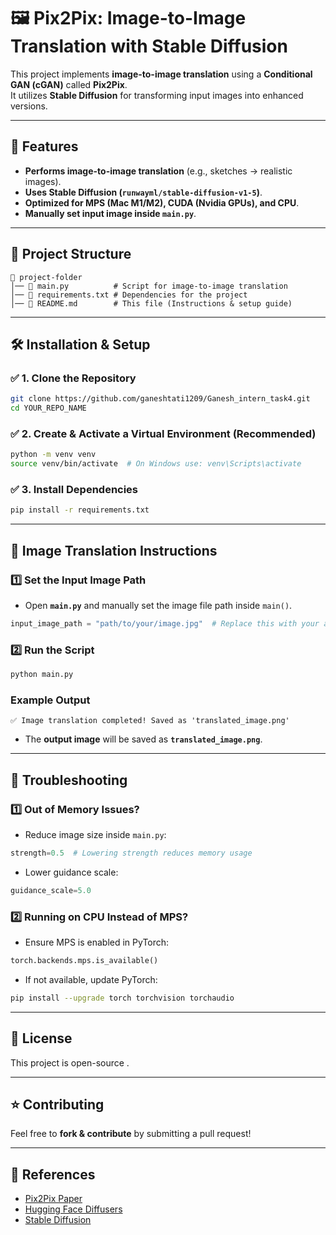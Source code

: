 # 🖼️ Pix2Pix: Image-to-Image Translation with Stable Diffusion

This project implements **image-to-image translation** using a **Conditional GAN (cGAN)** called **Pix2Pix**.  
It utilizes **Stable Diffusion** for transforming input images into enhanced versions.

---

## 🚀 Features
- **Performs image-to-image translation** (e.g., sketches → realistic images).
- **Uses Stable Diffusion (`runwayml/stable-diffusion-v1-5`)**.
- **Optimized for MPS (Mac M1/M2), CUDA (Nvidia GPUs), and CPU**.
- **Manually set input image inside `main.py`**.

---

## 📂 Project Structure
```
📁 project-folder
│── 📄 main.py          # Script for image-to-image translation
│── 📄 requirements.txt # Dependencies for the project
│── 📜 README.md        # This file (Instructions & setup guide)
```

---

## 🛠️ Installation & Setup

### ✅ **1. Clone the Repository**
```sh
git clone https://github.com/ganeshtati1209/Ganesh_intern_task4.git
cd YOUR_REPO_NAME
```

### ✅ **2. Create & Activate a Virtual Environment (Recommended)**
```sh
python -m venv venv
source venv/bin/activate  # On Windows use: venv\Scripts\activate
```

### ✅ **3. Install Dependencies**
```sh
pip install -r requirements.txt
```

---

## 🎨 Image Translation Instructions

### **1️⃣ Set the Input Image Path**
- Open **`main.py`** and manually set the image file path inside `main()`.
```python
input_image_path = "path/to/your/image.jpg"  # Replace this with your actual image
```

### **2️⃣ Run the Script**
```sh
python main.py
```

### **Example Output**
```
✅ Image translation completed! Saved as 'translated_image.png'
```
- The **output image** will be saved as **`translated_image.png`**.

---

## 🛑 Troubleshooting

### **1️⃣ Out of Memory Issues?**
- Reduce image size inside `main.py`:
```python
strength=0.5  # Lowering strength reduces memory usage
```
- Lower guidance scale:
```python
guidance_scale=5.0
```

### **2️⃣ Running on CPU Instead of MPS?**
- Ensure MPS is enabled in PyTorch:
```python
torch.backends.mps.is_available()
```
- If not available, update PyTorch:
```sh
pip install --upgrade torch torchvision torchaudio
```

---

## 📜 License
This project is open-source .

---

## ⭐ Contributing
Feel free to **fork & contribute** by submitting a pull request!

---

## 🔗 References
- [Pix2Pix Paper](https://arxiv.org/abs/1611.07004)
- [Hugging Face Diffusers](https://huggingface.co/docs/diffusers/index)
- [Stable Diffusion](https://huggingface.co/runwayml/stable-diffusion-v1-5)
